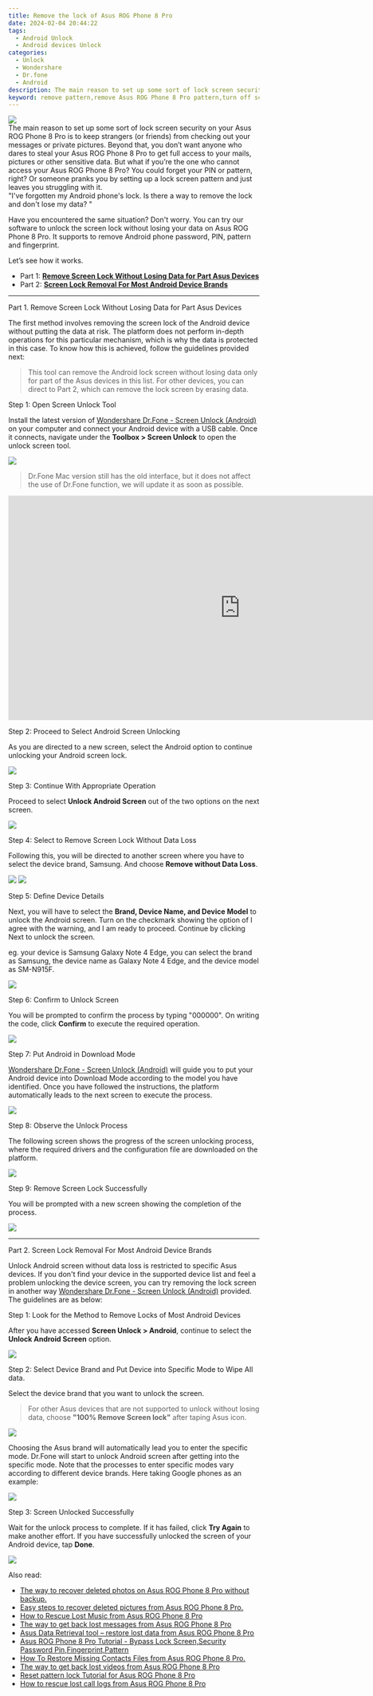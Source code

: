 ```yaml
---
title: Remove the lock of Asus ROG Phone 8 Pro
date: 2024-02-04 20:44:22
tags: 
  - Android Unlock
  - Android devices Unlock
categories: 
  - Unlock
  - Wondershare
  - Dr.fone
  - Android
description: The main reason to set up some sort of lock screen security on your Asus ROG Phone 8 Pro is to keep strangers (or friends) from checking out your messages or private pictures. Beyond that, you don’t want anyone who dares to steal your Asus ROG Phone 8 Pro to get full access to your mails, pictures or other sensitive data. But what if you’re the one who cannot access your Asus ROG Phone 8 Pro? You could forget your PIN or pattern, right? Or someone pranks you by setting up a lock screen pattern and just leaves you struggling with it.
keyword: remove pattern,remove Asus ROG Phone 8 Pro pattern,turn off screen lock,remove lock screen,reset pattern lock,turn off Asus fingerprint,remove android phone PIN,remove android phone password,remove android lock screen,remove android fingerprint,remove android phone pattern,how to unlock android phone if i forget the password
---
```


<img src="https://img0mobiles.techidaily.com/images/best-assets/devices/asus/asus-rog-phone-8-pro/2.jpg" class="atpl-imgstyle"  />

<div class="atpl-content atpl-for-drfone-android-unlock android-unlock">

<div class="atpl-post-description-part-1">
The main reason to set up some sort of lock screen security on your Asus ROG Phone 8 Pro is to keep strangers (or friends) from checking out your messages or private pictures. Beyond that, you don’t want anyone who dares to steal your Asus ROG Phone 8 Pro to get full access to your mails, pictures or other sensitive data. But what if you’re the one who cannot access your Asus ROG Phone 8 Pro? You could forget your PIN or pattern, right? Or someone pranks you by setting up a lock screen pattern and just leaves you struggling with it.
</div>

<div class="atpl-post-description-part-2">
<div class="tpl-content-sub-paragraph-question">
    "I've forgotten my Android phone's lock. Is there a way to remove the lock and don't lose my data? "
</div>
<div class="tpl-content-sub-paragraph-content">
  <p>
    Have you encountered the same situation? Don't worry. You can try our software to unlock the screen lock without losing your data on Asus ROG Phone 8 Pro. It supports to remove Android phone password, PIN, pattern and fingerprint.
  </p>
  <p>
    Let’s see how it works.
  </p>
</div>
</div>

<ul>
  <li>Part 1: <strong><a href="#p1"> Remove Screen Lock Without Losing Data for Part Asus Devices</a></strong></li>
  <li>Part 2: <strong><a href="#p2"> Screen Lock Removal For Most Android Device Brands</a></strong></li>
</ul>



<!-- Part 1 -->
<a id="p1" name="p1" ></a><hr>

<div>
  <span class="atpl-step-part-style">Part 1. Remove Screen Lock Without Losing Data for Part Asus Devices</span>
</div>  

The first method involves removing the screen lock of the Android device without putting the data at risk. The platform does not perform in-depth operations for this particular mechanism, which is why the data is protected in this case. To know how this is achieved, follow the guidelines provided next:

> This tool can remove the Android lock screen without losing data only for part of the Asus devices in this list. For other devices, you can direct to Part 2, which can remove the lock screen by erasing data.

<!-- Step1 -->
<span class="atpl-stepstyle-a"><span>Step 1: </span></span> Open Screen Unlock Tool


Install the latest version of [Wondershare Dr.Fone - Screen Unlock (Android)](https://tools.techidaily.com/wondershare-dr-fone-unlock-android-screen/) on your computer and connect your Android device with a USB cable. Once it connects, navigate under the **Toolbox > Screen Unlock** to open the unlock screen tool.

<img src="https://tools.techidaily.com/images/apps/wondershare/dr.fone-android-unlock/open-screen-unlock-tool.png" class="atpl-imgstyle"  />

>Dr.Fone Mac version still has the old interface, but it does not affect the use of Dr.Fone function, we will update it as soon as possible.

<iframe width="930" height="450" src="https://www.youtube.com/embed/QWpE8NykOWc" title="How To Unlock Android Lock Screen?" frameborder="0" allow="accelerometer; autoplay; clipboard-write; encrypted-media; gyroscope; picture-in-picture; web-share" allowfullscreen></iframe>

<!-- Step2 -->
<span class="atpl-stepstyle-a"><span>Step 2: </span></span> Proceed to Select Android Screen Unlocking

As you are directed to a new screen, select the Android option to continue unlocking your Android screen lock.

<img src="https://tools.techidaily.com/images/apps/wondershare/dr.fone-android-unlock/proceed-to-select-android-screen-unlocking.png" class="atpl-imgstyle"  />

<!-- Step3 -->
<span class="atpl-stepstyle-a"><span>Step 3: </span></span> Continue With Appropriate Operation

Proceed to select **Unlock Android Screen** out of the two options on the next screen.

<img src="https://tools.techidaily.com/images/apps/wondershare/dr.fone-android-unlock/continue-with-appropriate-operation.png" class="atpl-imgstyle"  />

<!-- Step4 -->
<span class="atpl-stepstyle-a"><span>Step 4: </span></span> Select to Remove Screen Lock Without Data Loss

Following this, you will be directed to another screen where you have to select the device brand, Samsung. And choose **Remove without Data Loss**.

<img src="https://tools.techidaily.com/images/apps/wondershare/dr.fone-android-unlock/select-your-device-brand-to-remove-the-lock.png" class="atpl-imgstyle"  />

<img src="https://tools.techidaily.com/images/apps/wondershare/dr.fone-android-unlock/unlock-promt.png" class="atpl-imgstyle"  />

<!-- Step5 -->
<span class="atpl-stepstyle-a"><span>Step 5: </span></span> Define Device Details

Next, you will have to select the **Brand, Device Name, and Device Model** to unlock the Android screen. Turn on the checkmark showing the option of I agree with the warning, and I am ready to proceed. Continue by clicking Next to unlock the screen.

eg. your device is Samsung Galaxy Note 4 Edge, you can select the brand as Samsung, the device name as Galaxy Note 4 Edge, and the device model as SM-N915F.

<img src="https://tools.techidaily.com/images/apps/wondershare/dr.fone-android-unlock/define-device-details.png" class="atpl-imgstyle"  />

<!-- Step6 -->
<span class="atpl-stepstyle-a"><span>Step 6: </span></span> Confirm to Unlock Screen

You will be prompted to confirm the process by typing "000000". On writing the code, click **Confirm** to execute the required operation.

<img src="https://tools.techidaily.com/images/apps/wondershare/dr.fone-android-unlock/confirm-to-unlock-screen.png" class="atpl-imgstyle"  />

<!-- Step7 -->
<span class="atpl-stepstyle-a"><span>Step 7: </span></span> Put Android in Download Mode

[Wondershare Dr.Fone - Screen Unlock (Android)](https://tools.techidaily.com/wondershare-dr-fone-unlock-android-screen/) will guide you to put your Android device into Download Mode according to the model you have identified. Once you have followed the instructions, the platform automatically leads to the next screen to execute the process.

<img src="https://tools.techidaily.com/images/apps/wondershare/dr.fone-android-unlock/put-android-in-download-mode.png" class="atpl-imgstyle"  />

<!-- Step8 -->
<span class="atpl-stepstyle-a"><span>Step 8: </span></span> Observe the Unlock Process

The following screen shows the progress of the screen unlocking process, where the required drivers and the configuration file are downloaded on the platform.

<img src="https://tools.techidaily.com/images/apps/wondershare/dr.fone-android-unlock/observe-the-unlock-process.png" class="atpl-imgstyle"  />


<!-- Step9 -->
<span class="atpl-stepstyle-a"><span>Step 9: </span></span> Remove Screen Lock Successfully

You will be prompted with a new screen showing the completion of the process.

<img src="https://tools.techidaily.com/images/apps/wondershare/dr.fone-android-unlock/remove-screen-lock-successfully.png" class="atpl-imgstyle"  />


<!-- Part 2 -->
<a id="p2" name="p2" ></a><hr>

<div>
  <span class="atpl-step-part-style">Part 2. Screen Lock Removal For Most Android Device Brands</span>
</div>  

Unlock Android screen without data loss is restricted to specific Asus devices. If you don't find your device in the supported device list and feel a problem unlocking the device screen, you can try removing the lock screen in another way [Wondershare Dr.Fone - Screen Unlock (Android)](https://tools.techidaily.com/wondershare-dr-fone-unlock-android-screen/) provided. The guidelines are as below: 


<!-- Step1 -->
<span class="atpl-stepstyle-a"><span>Step 1: </span></span> Look for the Method to Remove Locks of Most Android Devices

After you have accessed **Screen Unlock > Android**, continue to select the **Unlock Android Screen** option.

<img src="https://tools.techidaily.com/images/apps/wondershare/dr.fone-android-unlock/android-screen-unlock-3.png" class="atpl-imgstyle"  />


<!-- Step2 -->
<span class="atpl-stepstyle-a"><span>Step 2: </span></span> Select Device Brand and Put Device into Specific Mode to Wipe All data.

Select the device brand that you want to unlock the screen. 

> For other Asus devices that are not supported to unlock without losing data, choose **"100% Remove Screen lock"** after taping Asus icon.

<img src="https://tools.techidaily.com/images/apps/wondershare/dr.fone-android-unlock/screen-unlock-any-android-device-2.png" class="atpl-imgstyle"  />

Choosing the Asus brand will automatically lead you to enter the specific mode. Dr.Fone will start to unlock Android screen after getting into the specific mode. Note that the processes to enter specific modes vary according to different device brands. Here taking Google phones as an example:

<img src="https://tools.techidaily.com/images/apps/wondershare/dr.fone-android-unlock/unlock-android-screen-google.png" class="atpl-imgstyle"  />


<!-- Step3 -->
<span class="atpl-stepstyle-a"><span>Step 3: </span></span> Screen Unlocked Successfully

Wait for the unlock process to complete. If it has failed, click **Try Again** to make another effort. If you have successfully unlocked the screen of your Android device, tap **Done**.

<img src="https://tools.techidaily.com/images/apps/wondershare/dr.fone-android-unlock/screen-unlock-any-android-device.png" class="atpl-imgstyle"  />


<ins class="adsbygoogle"
     style="display:block"
     data-ad-client="ca-pub-7571918770474297"
     data-ad-slot="8358498916"
     data-ad-format="auto"
     data-full-width-responsive="true"></ins>

<span class="atpl-alsoreadstyle">Also read:</span>
<div><ul>
<li><a href="/the-way-to-recover-deleted-photos-on-asus-rog-phone-8-pro-without-backup-by-fonelab-android-recover-photos/" target="_blank" rel="noopener"><u>The way to recover deleted photos on Asus ROG Phone 8 Pro without backup.</u></a></li>
<li><a href="/easy-steps-to-recover-deleted-pictures-from-asus-rog-phone-8-pro-by-fonelab-android-recover-pictures/" target="_blank" rel="noopener"><u>Easy steps to recover deleted pictures from Asus ROG Phone 8 Pro.</u></a></li>
<li><a href="/how-to-rescue-lost-music-from-asus-rog-phone-8-pro-by-fonelab-android-recover-music/" target="_blank" rel="noopener"><u>How to Rescue Lost Music from Asus ROG Phone 8 Pro</u></a></li>
<li><a href="/the-way-to-get-back-lost-messages-from-asus-rog-phone-8-pro-by-fonelab-android-recover-messages/" target="_blank" rel="noopener"><u>The way to get back lost messages from Asus ROG Phone 8 Pro</u></a></li>
<li><a href="/asus-data-retrieval-tool-restore-lost-data-from-asus-rog-phone-8-pro-by-fonelab-android-recover-data/" target="_blank" rel="noopener"><u>Asus Data Retrieval tool – restore lost data from Asus ROG Phone 8 Pro</u></a></li>
<li><a href="/asus-rog-phone-8-pro-tutorial-bypass-lock-screen-security-password-pin-fingerprint-pattern-by-drfone-android-unlock-android-unlock/" target="_blank" rel="noopener"><u>Asus ROG Phone 8 Pro Tutorial - Bypass Lock Screen,Security Password Pin,Fingerprint,Pattern</u></a></li>
<li><a href="/how-to-restore-missing-contacts-files-from-asus-rog-phone-8-pro-by-fonelab-android-recover-contacts/" target="_blank" rel="noopener"><u>How To  Restore Missing Contacts Files from Asus ROG Phone 8 Pro.</u></a></li>
<li><a href="/the-way-to-get-back-lost-videos-from-asus-rog-phone-8-pro-by-fonelab-android-recover-video/" target="_blank" rel="noopener"><u>The way to get back lost videos from Asus ROG Phone 8 Pro</u></a></li>
<li><a href="/reset-pattern-lock-tutorial-for-asus-rog-phone-8-pro-by-drfone-android-unlock-android-unlock/" target="_blank" rel="noopener"><u>Reset pattern lock Tutorial for Asus ROG Phone 8 Pro</u></a></li>
<li><a href="/how-to-rescue-lost-call-logs-from-asus-rog-phone-8-pro-by-fonelab-android-recover-call-logs/" target="_blank" rel="noopener"><u>How to rescue lost call logs from Asus ROG Phone 8 Pro</u></a></li>
</ul></div>

</div>
